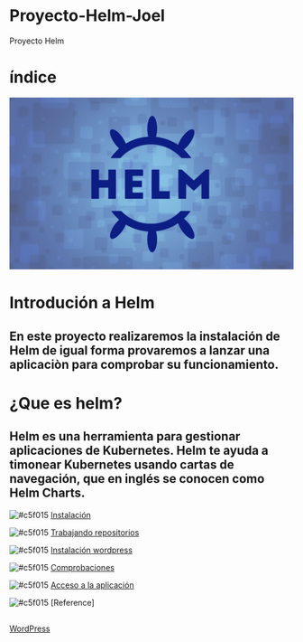 # Proyecto-Helm-Joel
Proyecto Helm
# índice
![img](https://github.com/abarcajoel/Proyecto-Helm-Joel/blob/main/img/helm.png)
#

# Introdución a Helm
## En este proyecto realizaremos la instalación de Helm de igual forma provaremos a lanzar una aplicaciòn para comprobar su funcionamiento. 

# ¿Que es helm?
## Helm es una herramienta para gestionar aplicaciones de Kubernetes. Helm te ayuda a timonear Kubernetes usando cartas de navegación, que en inglés se conocen como Helm Charts. 



![#c5f015](https://via.placeholder.com/15/c5f015/000000?text=+) [Instalación](https://github.com/abarcajoel/Proyecto-Helm-Joel/blob/main/md/instalacion.md)

![#c5f015](https://via.placeholder.com/15/c5f015/000000?text=+) [Trabajando repositorios](https://github.com/abarcajoel/Proyecto-Helm-Joel/blob/main/md/Trabajar.md)

![#c5f015](https://via.placeholder.com/15/c5f015/000000?text=+) [Instalación wordpress](https://github.com/abarcajoel/Proyecto-Helm-Joel/blob/main/md/insta_wordpress.md)

![#c5f015](https://via.placeholder.com/15/c5f015/000000?text=+) [Comprobaciones]()

![#c5f015](https://via.placeholder.com/15/c5f015/000000?text=+) [Acceso a la aplicación]()

![#c5f015](https://via.placeholder.com/15/c5f015/000000?text=+) [Reference]
##
[WordPress](https://github.com/bitnami/charts/tree/master/bitnami/wordpress/#installing-the-chart)



